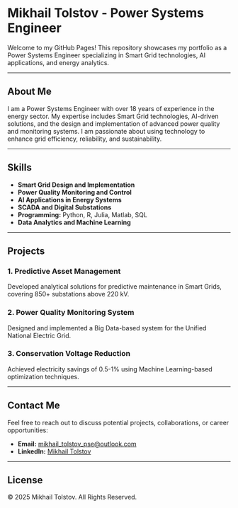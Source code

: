 # Mikhail Tolstov - Power Systems Engineer

Welcome to my GitHub Pages! This repository showcases my portfolio as a Power Systems Engineer specializing in Smart Grid technologies, AI applications, and energy analytics.

---

## About Me

I am a Power Systems Engineer with over 18 years of experience in the energy sector. My expertise includes Smart Grid technologies, AI-driven solutions, and the design and implementation of advanced power quality and monitoring systems. I am passionate about using technology to enhance grid efficiency, reliability, and sustainability.

---

## Skills

- **Smart Grid Design and Implementation**
- **Power Quality Monitoring and Control**
- **AI Applications in Energy Systems**
- **SCADA and Digital Substations**
- **Programming:** Python, R, Julia, Matlab, SQL
- **Data Analytics and Machine Learning**

---

## Projects

### 1. Predictive Asset Management
Developed analytical solutions for predictive maintenance in Smart Grids, covering 850+ substations above 220 kV.

### 2. Power Quality Monitoring System
Designed and implemented a Big Data-based system for the Unified National Electric Grid.

### 3. Conservation Voltage Reduction
Achieved electricity savings of 0.5-1% using Machine Learning-based optimization techniques.

---

## Contact Me

Feel free to reach out to discuss potential projects, collaborations, or career opportunities:

- **Email:** [mikhail_tolstov_pse@outlook.com](mailto:mikhail_tolstov_pse@outlook.com)
- **LinkedIn:** [Mikhail Tolstov](https://www.linkedin.com/in/mikhail-tolstov-b6733662/)

---

## License

&copy; 2025 Mikhail Tolstov. All Rights Reserved.
